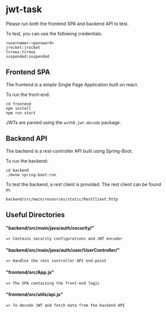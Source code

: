 # jwt-task
Please run both the frontend SPA and backend API to test.

To test, you can use the following credentials.
```
<username>:<password>
jrocket:jrocket
tcrews:tcrews
suspended:suspended
```

## Frontend SPA
The frontend is a simple Single Page Application built on react. 

To run the front-end:
```
cd frontend
npm install
npm run start
```
JWTs are parsed using the `auth0.jwt-decode` package.

## Backend API
The backend is a rest-controller API built using Spring-Boot.

To run the backend:
```
cd backend
./mvnw spring-boot:run
```

To test the backend, a rest client is provided. The rest client can be found in:
```
backend/src/main/resources/static/RestClient.http
```

## Useful Directories

#### "backend/src/main/java/auth/security/" 
	
	=> Contains security configurations and JWT encoder 

#### "backend/src/main/java/auth/user/UserController/"

 	=> Handles the rest controller API end-point

#### "frontend/src/App.js"

	=> The SPA containing the front-end logic

#### "frontend/src/utils/api.js"

	=> To decode JWT and fetch data from the backend API

